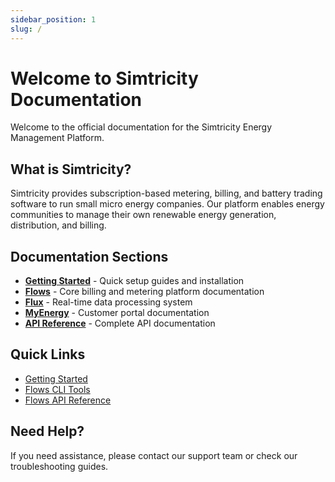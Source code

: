 ```yaml
---
sidebar_position: 1
slug: /
---
```


# Welcome to Simtricity Documentation

Welcome to the official documentation for the Simtricity Energy Management Platform.

## What is Simtricity?

Simtricity provides subscription-based metering, billing, and battery trading software to run small micro energy companies. Our platform enables energy communities to manage their own renewable energy generation, distribution, and billing.

## Documentation Sections

- **[Getting Started](/docs/getting-started)** - Quick setup guides and installation
- **[Flows](/docs/flows)** - Core billing and metering platform documentation  
- **[Flux](/docs/flux)** - Real-time data processing system
- **[MyEnergy](/docs/myenergy)** - Customer portal documentation
- **[API Reference](/docs/api-reference)** - Complete API documentation

## Quick Links

- [Getting Started](/docs/getting-started)
- [Flows CLI Tools](/docs/flows/cli)
- [Flows API Reference](/docs/flows/api)

## Need Help?

If you need assistance, please contact our support team or check our troubleshooting guides.
